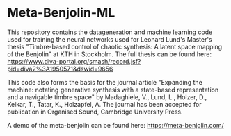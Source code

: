 # Meta-Benjolin-ML
This repository contains the datageneration and machine learning code used for training the neural networks used for Leonard Lund's Master's thesis "Timbre-based control of chaotic synthesis: A latent space mapping of the Benjolin" at KTH in Stockholm. The full thesis can be found here:
https://www.diva-portal.org/smash/record.jsf?pid=diva2%3A1950571&dswid=9656

This code also forms the basis for the journal article "Expanding the machine: notating generative synthesis with a state-based representation and a navigable timbre space" by Madaghiele, V., Lund, L., Holzer, D., Kelkar, T., Tatar, K., Holzapfel, A. The journal has been accepted for publication in Organised Sound, Cambridge University Press.

A demo of the meta-benjolin can be found here: 
https://meta-benjolin.com/
